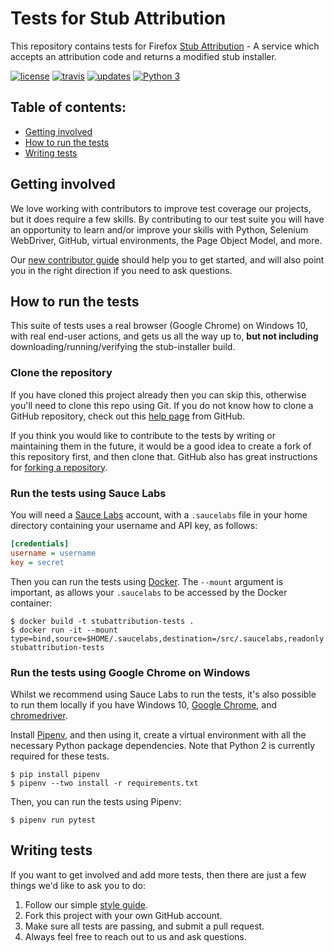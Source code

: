 # Tests for Stub Attribution

This repository contains tests for Firefox
[Stub Attribution](https://github.com/mozilla-services/stubattribution) - A
service which accepts an attribution code and returns a modified stub
installer.

[![license](https://img.shields.io/badge/license-MPL%202.0-blue.svg)](https://github.com/mozilla/stubattribution-tests/blob/master/LICENSE.txt)
[![travis](https://img.shields.io/travis/mozilla/stubattribution-tests.svg?label=travis)](http://travis-ci.org/mozilla/stubattribution-tests/)
[![updates](https://pyup.io/repos/github/mozilla/stubattribution-tests/shield.svg)](https://pyup.io/repos/github/mozilla/stubattribution-tests/)
[![Python 3](https://pyup.io/repos/github/mozilla/stubattribution-tests/python-3-shield.svg)](https://pyup.io/repos/github/mozilla/stubattribution-tests/)

## Table of contents:

* [Getting involved](#getting-involved)
* [How to run the tests](#how-to-run-the-tests)
* [Writing tests](#writing-tests)

## Getting involved

We love working with contributors to improve test coverage our projects, but it
does require a few skills. By contributing to our test suite you will have an
opportunity to learn and/or improve your skills with Python, Selenium
WebDriver, GitHub, virtual environments, the Page Object Model, and more.

Our [new contributor guide][guide] should help you to get started, and will
also point you in the right direction if you need to ask questions.

## How to run the tests

This suite of tests uses a real browser (Google Chrome) on Windows 10, with
real end-user actions, and gets us all the way up to, **but not including**
downloading/running/verifying the stub-installer build.

### Clone the repository

If you have cloned this project already then you can skip this, otherwise
you'll need to clone this repo using Git. If you do not know how to clone a
GitHub repository, check out this [help page][git clone] from GitHub.

If you think you would like to contribute to the tests by writing or
maintaining them in the future, it would be a good idea to create a fork of
this repository first, and then clone that. GitHub also has great instructions
for [forking a repository][git fork].

### Run the tests using Sauce Labs

You will need a [Sauce Labs][] account, with a `.saucelabs` file in your home
directory containing your username and API key, as follows:

```ini
[credentials]
username = username
key = secret
```

Then you can run the tests using [Docker][]. The `--mount` argument is
important, as allows your `.saucelabs` to be accessed by the Docker container:

```
$ docker build -t stubattribution-tests .
$ docker run -it --mount type=bind,source=$HOME/.saucelabs,destination=/src/.saucelabs,readonly stubattribution-tests
```

### Run the tests using Google Chrome on Windows

Whilst we recommend using Sauce Labs to run the tests, it's also possible to
run them locally if you have Windows 10, [Google Chrome][], and
[chromedriver][].

Install [Pipenv][], and then using it, create a virtual environment with all
the necessary Python package dependencies. Note that Python 2 is currently
required for these tests.

```
$ pip install pipenv
$ pipenv --two install -r requirements.txt
```

Then, you can run the tests using Pipenv:

```
$ pipenv run pytest
```

## Writing tests

If you want to get involved and add more tests, then there are just a few
things we'd like to ask you to do:

1. Follow our simple [style guide][].
2. Fork this project with your own GitHub account.
3. Make sure all tests are passing, and submit a pull request.
4. Always feel free to reach out to us and ask questions.

[guide]: http://firefox-test-engineering.readthedocs.io/en/latest/guide/index.html
[git clone]: https://help.github.com/articles/cloning-a-repository/
[git fork]: https://help.github.com/articles/fork-a-repo/
[sauce labs]: https://saucelabs.com/
[docker]: http://docker.com/
[google chrome]: https://www.google.com/chrome/
[chromedriver]: https://sites.google.com/a/chromium.org/chromedriver/
[pipenv]: https://docs.pipenv.org/
[style guide]: https://wiki.mozilla.org/QA/Execution/Web_Testing/Docs/Automation/StyleGuide
